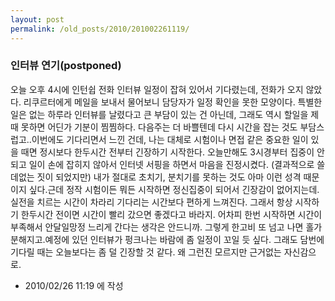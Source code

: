 ```yaml
---
layout: post
permalink: /old_posts/2010/201002261119/
---
```


### 인터뷰 연기(postponed)


오늘 오후 4시에 인턴쉽 전화 인터뷰 일정이 잡혀 있어서 기다렸는데, 전화가 오지 않았다. 리쿠르터에게 메일을 보내서 물어보니 담당자가 일정 확인을 못한 모양이다. 특별한 일은 없는 하루라 인터뷰를 날렸다고 큰 부담이 있는 건 아닌데, 그래도 역시 할일을 제때 못하면 어딘가 기분이 찜찜하다. 다음주는 더 바쁠텐데 다시 시간을 잡는 것도 부담스럽고..이번에도 기다리면서 느낀 건데, 나는 대체로 시험이나 면접 같은 중요한 일이 있을 때면 정시보다 한두시간 전부터 긴장하기 시작한다. 오늘만해도 3시경부터 집중이 안되고 일이 손에 잡히지 않아서 인터넷 서핑을 하면서 마음을 진정시켰다. (결과적으로 쓸데없는 짓이 되었지만) 내가 절대로 초치기, 분치기를 못하는 것도 아마 이런 성격 때문이지 싶다.근데 정작 시험이든 뭐든 시작하면 정신집중이 되어서 긴장감이 없어지는데. 실전을 치르는 시간이 차라리 기다리는 시간보다 편하게 느껴진다. 그래서 항상 시작하기 한두시간 전이면 시간이 빨리 갔으면 좋겠다고 바라지. 어차피 한번 시작하면 시간이 부족해서 안달일망정 느리게 간다는 생각은 안드니까. 그렇게 한고비 또 넘고 나면 홀가분해지고.예정에 있던 인터뷰가 펑크나는 바람에 좀 일정이 꼬일 듯 싶다. 그래도 담번에 기다릴 때는 오늘보다는 좀 덜 긴장할 것 같다. 왜 그런진 모르지만 근거없는 자신감으로.




- 2010/02/26 11:19 에 작성